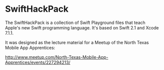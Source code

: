 # SwiftHackPack
The SwiftHackPack is a collection of Swift Playground files that teach Apple's new Swift programming language. It's based on Swift 2.1 and Xcode 7.1.1.

It was designed as the lecture material for a Meetup of the North Texas Mobile App Apprentices:

http://www.meetup.com/North-Texas-Mobile-App-Apprentices/events/227294213/
